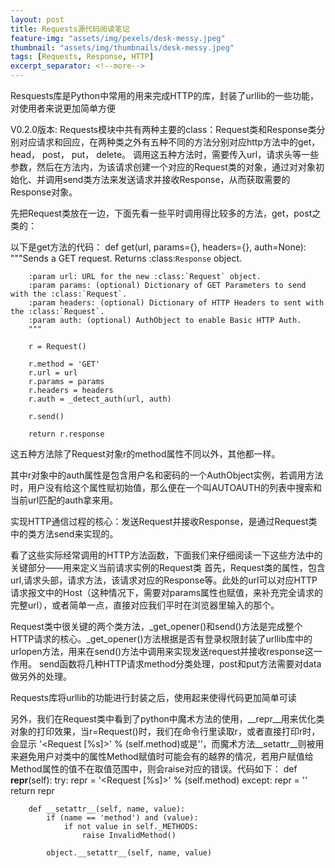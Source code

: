 ```yaml
---
layout: post
title: Requests源代码阅读笔记
feature-img: "assets/img/pexels/desk-messy.jpeg"
thumbnail: "assets/img/thumbnails/desk-messy.jpeg"
tags: [Requests, Response, HTTP]
excerpt_separator: <!--more-->
---
```

Resquests库是Python中常用的用来完成HTTP的库，封装了urllib的一些功能，对使用者来说更加简单方便

<!--more-->
V0.2.0版本:
Requests模块中共有两种主要的class：Request类和Response类分别对应请求和回应，在两种类之外有五种不同的方法分别对应http方法中的get， head， post， put， delete。
调用这五种方法时，需要传入url，请求头等一些参数，然后在方法内，为该请求创建一个对应的Request类的对象，通过对对象初始化、并调用send类方法来发送请求并接收Response，从而获取需要的Response对象。

先把Request类放在一边，下面先看一些平时调用得比较多的方法，get，post之类的：

以下是get方法的代码：
    def get(url, params={}, headers={}, auth=None):
        """Sends a GET request. Returns :class:`Response` object.

        :param url: URL for the new :class:`Request` object.
        :param params: (optional) Dictionary of GET Parameters to send with the :class:`Request`.
        :param headers: (optional) Dictionary of HTTP Headers to sent with the :class:`Request`.
        :param auth: (optional) AuthObject to enable Basic HTTP Auth.
        """

        r = Request()

        r.method = 'GET'
        r.url = url
        r.params = params
        r.headers = headers
        r.auth = _detect_auth(url, auth)

        r.send()

        return r.response

这五种方法除了Request对象r的method属性不同以外，其他都一样。

其中r对象中的auth属性是包含用户名和密码的一个AuthObject实例，若调用方法时，用户没有给这个属性赋初始值，那么便在一个叫AUTOAUTH的列表中搜索和当前url匹配的auth拿来用。

实现HTTP通信过程的核心：发送Request并接收Response，是通过Request类中的类方法send来实现的。

看了这些实际经常调用的HTTP方法函数，下面我们来仔细阅读一下这些方法中的关键部分——用来定义当前请求实例的Request类
首先，Request类的属性，包含url,请求头部，请求方法，该请求对应的Response等。此处的url可以对应HTTP请求报文中的Host（这种情况下，需要对params属性也赋值，来补充完全请求的完整url），或者简单一点，直接对应我们平时在浏览器里输入的那个。

Request类中很关键的两个类方法，_get_opener()和send()方法是完成整个HTTP请求的核心。_get_opener()方法根据是否有登录权限封装了urllib库中的urlopen方法，用来在send()方法中调用来实现发送request并接收response这一作用。
send函数将几种HTTP请求method分类处理，post和put方法需要对data做另外的处理。

Requests库将urllib的功能进行封装之后，使用起来使得代码更加简单可读

另外，我们在Request类中看到了python中魔术方法的使用，__repr__用来优化类对象的打印效果，当r=Request()时，我们在命令行里读取r，或者直接打印r时，会显示 '<Request [%s]>' % (self.method)或是'<Request object>’，而魔术方法__setattr__则被用来避免用户对类中的属性Method赋值时可能会有的越界的情况，若用户赋值给Method属性的值不在取值范围中，则会raise对应的错误。代码如下：
    def __repr__(self):
            try:
                repr = '<Request [%s]>' % (self.method)
            except:
                repr = '<Request object>'
            return repr

        def __setattr__(self, name, value):
            if (name == 'method') and (value):
                if not value in self._METHODS:
                    raise InvalidMethod()

            object.__setattr__(self, name, value)

